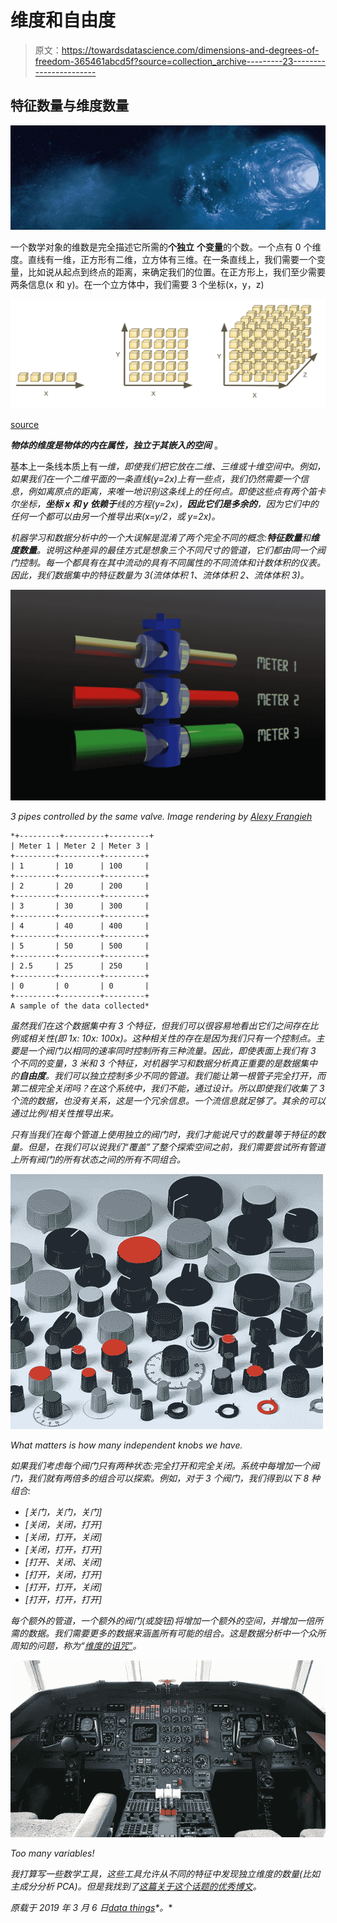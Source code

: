 # 维度和自由度

> 原文：<https://towardsdatascience.com/dimensions-and-degrees-of-freedom-365461abcd5f?source=collection_archive---------23----------------------->

## 特征数量与维度数量

![](img/5529e25eb037b6e24ba47220faf58a8d.png)

一个数学对象的维数是完全描述它所需的**个独立** **个变量**的个数。一个点有 0 个维度。直线有一维，正方形有二维，立方体有三维。在一条直线上，我们需要一个变量，比如说从起点到终点的距离，来确定我们的位置。在正方形上，我们至少需要两条信息(x 和 y)。在一个立方体中，我们需要 3 个坐标(x，y，z)

![](img/b416f365a27d4d72a62b1358f6521dac.png)

[source](https://medium.freecodecamp.org/the-curse-of-dimensionality-how-we-can-save-big-data-from-itself-d9fa0f872335)

***物体的维度是物体的内在属性，独立于其嵌入的空间*** 。

基本上一条线本质上有*一维，即使我们把它放在二维、三维或十维空间中。例如，如果我们在一个二维平面的一条直线(y=2x)上有一些点，我们仍然需要一个信息，例如离原点的距离，来唯一地识别这条线上的任何点。即使这些点有两个笛卡尔坐标，**坐标 x 和 y 依赖于**线的方程(y=2x)，**因此它们是多余的**，因为它们中的任何一个都可以由另一个推导出来(x=y/2，或 y=2x)。*

*机器学习和数据分析中的一个大误解是混淆了两个完全不同的概念:**特征数量**和**维度数量**。说明这种差异的最佳方式是想象三个不同尺寸的管道，它们都由同一个阀门控制。每一个都具有在其中流动的具有不同属性的不同流体和计数体积的仪表。因此，我们数据集中的特征数量为 3(流体体积 1、流体体积 2、流体体积 3)。*

*![](img/52d008198c48cddc2649b3da87f4eb3d.png)*

*3 pipes controlled by the same valve. Image rendering by [Alexy Frangieh](http://alexfr.net/)*

```
*+---------+---------+---------+
| Meter 1 | Meter 2 | Meter 3 |
+---------+---------+---------+
| 1       | 10      | 100     |
+---------+---------+---------+
| 2       | 20      | 200     |
+---------+---------+---------+
| 3       | 30      | 300     |
+---------+---------+---------+
| 4       | 40      | 400     |
+---------+---------+---------+
| 5       | 50      | 500     |
+---------+---------+---------+
| 2.5     | 25      | 250     |
+---------+---------+---------+
| 0       | 0       | 0       |
+---------+---------+---------+
A sample of the data collected*
```

*虽然我们在这个数据集中有 3 个特征，但我们可以很容易地看出它们之间存在比例或相关性(即 1x: 10x: 100x)。这种相关性的存在是因为我们只有一个控制点。主要是一个阀门以相同的速率同时控制所有三种流量。因此，即使表面上我们有 3 个不同的变量，3 米和 3 个特征，对机器学习和数据分析真正重要的是数据集中的**自由度**。我们可以独立控制多少不同的管道。我们能让第一根管子完全打开，而第二根完全关闭吗？在这个系统中，我们不能，通过设计。所以即使我们收集了 3 个流的数据，也没有关系，这是一个冗余信息。一个流信息就足够了。其余的可以通过比例/相关性推导出来。*

*只有当我们在每个管道上使用独立的阀门时，我们才能说尺寸的数量等于特征的数量。但是，在我们可以说我们“覆盖”了整个探索空间之前，我们需要尝试所有管道上所有阀门的所有状态之间的所有不同组合。*

*![](img/985e194b688742a9a4e18a9f61a29a6a.png)*

*What matters is how many independent knobs we have.*

*如果我们考虑每个阀门只有两种状态:完全打开和完全关闭。系统中每增加一个阀门，我们就有两倍多的组合可以探索。例如，对于 3 个阀门，我们得到以下 8 种组合:*

*   *[关门，关门，关门]*
*   *[关闭，关闭，打开]*
*   *[关闭，打开，关闭]*
*   *[关闭，打开，打开]*
*   *[打开、关闭、关闭]*
*   *[打开，关闭，打开]*
*   *[打开，打开，关闭]*
*   *[打开，打开，打开]*

*每个额外的管道，一个额外的阀门(或旋钮)将增加一个额外的空间，并增加一倍所需的数据。我们需要更多的数据来涵盖所有可能的组合。这是数据分析中一个众所周知的问题，称为“[维度的诅咒”](/curse-of-dimensionality-2092410f3d27)。*

*![](img/fcc6d98e055015be8a8f67a4589e0536.png)*

*Too many variables!*

*我打算写一些数学工具，这些工具允许从不同的特征中发现独立维度的数量(比如主成分分析 PCA)。但是我找到了[这篇关于这个话题的优秀博文](https://medium.freecodecamp.org/the-curse-of-dimensionality-how-we-can-save-big-data-from-itself-d9fa0f872335)。*

**原载于 2019 年 3 月 6 日*[*data things*](https://medium.com/datathings/dimensions-and-degrees-of-freedom-8b6125dbbd4a)*。**